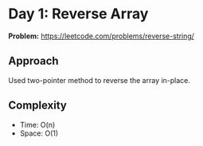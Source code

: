 # Day 1: Reverse Array

**Problem:** https://leetcode.com/problems/reverse-string/

## Approach
Used two-pointer method to reverse the array in-place.

## Complexity
- Time: O(n)
- Space: O(1)
